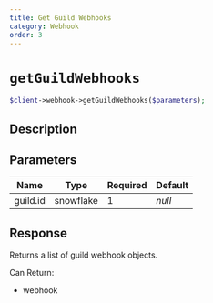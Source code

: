 ```yaml
---
title: Get Guild Webhooks
category: Webhook
order: 3
---
```


# `getGuildWebhooks`

```php
$client->webhook->getGuildWebhooks($parameters);
```

## Description



## Parameters


Name | Type | Required | Default
--- | --- | --- | ---
guild.id | snowflake | 1 | *null*

## Response

Returns a list of guild webhook objects.

Can Return:

* webhook
